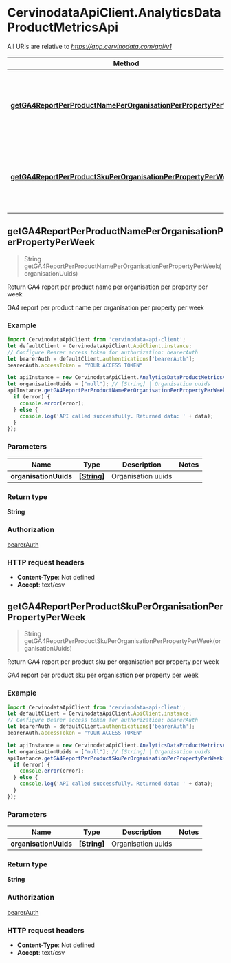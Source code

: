 # CervinodataApiClient.AnalyticsDataProductMetricsApi

All URIs are relative to *https://app.cervinodata.com/api/v1*

Method | HTTP request | Description
------------- | ------------- | -------------
[**getGA4ReportPerProductNamePerOrganisationPerPropertyPerWeek**](AnalyticsDataProductMetricsApi.md#getGA4ReportPerProductNamePerOrganisationPerPropertyPerWeek) | **GET** /data/ga4-report-per-product-name-per-organisation-per-property-per-week/{organisationUuids} | Return GA4 report per product name per organisation per property per week
[**getGA4ReportPerProductSkuPerOrganisationPerPropertyPerWeek**](AnalyticsDataProductMetricsApi.md#getGA4ReportPerProductSkuPerOrganisationPerPropertyPerWeek) | **GET** /data/ga4-report-per-product-sku-per-organisation-per-property-per-week/{organisationUuids} | Return GA4 report per product sku per organisation per property per week



## getGA4ReportPerProductNamePerOrganisationPerPropertyPerWeek

> String getGA4ReportPerProductNamePerOrganisationPerPropertyPerWeek(organisationUuids)

Return GA4 report per product name per organisation per property per week

GA4 report per product name per organisation per property per week

### Example

```javascript
import CervinodataApiClient from 'cervinodata-api-client';
let defaultClient = CervinodataApiClient.ApiClient.instance;
// Configure Bearer access token for authorization: bearerAuth
let bearerAuth = defaultClient.authentications['bearerAuth'];
bearerAuth.accessToken = "YOUR ACCESS TOKEN"

let apiInstance = new CervinodataApiClient.AnalyticsDataProductMetricsApi();
let organisationUuids = ["null"]; // [String] | Organisation uuids
apiInstance.getGA4ReportPerProductNamePerOrganisationPerPropertyPerWeek(organisationUuids, (error, data, response) => {
  if (error) {
    console.error(error);
  } else {
    console.log('API called successfully. Returned data: ' + data);
  }
});
```

### Parameters


Name | Type | Description  | Notes
------------- | ------------- | ------------- | -------------
 **organisationUuids** | [**[String]**](String.md)| Organisation uuids | 

### Return type

**String**

### Authorization

[bearerAuth](../README.md#bearerAuth)

### HTTP request headers

- **Content-Type**: Not defined
- **Accept**: text/csv


## getGA4ReportPerProductSkuPerOrganisationPerPropertyPerWeek

> String getGA4ReportPerProductSkuPerOrganisationPerPropertyPerWeek(organisationUuids)

Return GA4 report per product sku per organisation per property per week

GA4 report per product sku per organisation per property per week

### Example

```javascript
import CervinodataApiClient from 'cervinodata-api-client';
let defaultClient = CervinodataApiClient.ApiClient.instance;
// Configure Bearer access token for authorization: bearerAuth
let bearerAuth = defaultClient.authentications['bearerAuth'];
bearerAuth.accessToken = "YOUR ACCESS TOKEN"

let apiInstance = new CervinodataApiClient.AnalyticsDataProductMetricsApi();
let organisationUuids = ["null"]; // [String] | Organisation uuids
apiInstance.getGA4ReportPerProductSkuPerOrganisationPerPropertyPerWeek(organisationUuids, (error, data, response) => {
  if (error) {
    console.error(error);
  } else {
    console.log('API called successfully. Returned data: ' + data);
  }
});
```

### Parameters


Name | Type | Description  | Notes
------------- | ------------- | ------------- | -------------
 **organisationUuids** | [**[String]**](String.md)| Organisation uuids | 

### Return type

**String**

### Authorization

[bearerAuth](../README.md#bearerAuth)

### HTTP request headers

- **Content-Type**: Not defined
- **Accept**: text/csv

